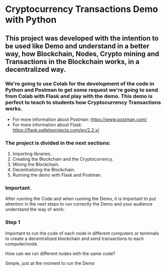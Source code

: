 # Cryptocurrency Transactions Demo with Python

## This project was developed with the intention to be used like Demo and understand in a better way, how Blockchain, Nodes, Crypto mining and Transactions in the Blockchain works, in a decentralized way.

### We're going to use Colab for the development of the code in Python and Postman to get some request we're going to send from Colab with Flask and play with the demo. This demo is perfect to teach to students how Cryptocurrency Transactions works. 

- For more information about Postman: https://www.postman.com/
- For more information about Flask: https://flask.palletsprojects.com/en/2.2.x/

### The project is divided in the next sections:  

1. Importing libraries.
2. Creating the Blockchain and the Cryptocurrency.
3. Mining the Blockchain.
4. Decentralizing the Blockchain.
5. Running the demo with Flask and Postman.

### Important. 

After running the Code and when running the Demo, it is important to put attention in the next steps to run correctly the Demo and your audience understand the way of work:

### Step 1

Important to run the code of each node in different computers or terminals to create a decentralized blockchain and send transactions to each computer/node.

How can we run different nodes with the same code?

Simple, just at the moment to run the Demo 
